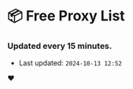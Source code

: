 # :package: Free Proxy List
### Updated every 15 minutes.

- Last updated: `2024-10-13 12:52`

:heart:
